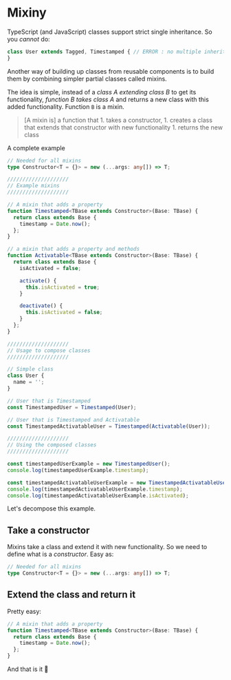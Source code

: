 # Mixiny

TypeScript \(and JavaScript\) classes support strict single inheritance. So you _cannot_ do:

```typescript
class User extends Tagged, Timestamped { // ERROR : no multiple inheritance
}
```

Another way of building up classes from reusable components is to build them by combining simpler partial classes called mixins.

The idea is simple, instead of a _class A extending class B_ to get its functionality, _function B takes class A_ and returns a new class with this added functionality. Function `B` is a mixin.

> \[A mixin is\] a function that 1. takes a constructor, 1. creates a class that extends that constructor with new functionality 1. returns the new class

A complete example

```typescript
// Needed for all mixins
type Constructor<T = {}> = new (...args: any[]) => T;

////////////////////
// Example mixins
////////////////////

// A mixin that adds a property
function Timestamped<TBase extends Constructor>(Base: TBase) {
  return class extends Base {
    timestamp = Date.now();
  };
}

// a mixin that adds a property and methods
function Activatable<TBase extends Constructor>(Base: TBase) {
  return class extends Base {
    isActivated = false;

    activate() {
      this.isActivated = true;
    }

    deactivate() {
      this.isActivated = false;
    }
  };
}

////////////////////
// Usage to compose classes
////////////////////

// Simple class
class User {
  name = '';
}

// User that is Timestamped
const TimestampedUser = Timestamped(User);

// User that is Timestamped and Activatable
const TimestampedActivatableUser = Timestamped(Activatable(User));

////////////////////
// Using the composed classes
////////////////////

const timestampedUserExample = new TimestampedUser();
console.log(timestampedUserExample.timestamp);

const timestampedActivatableUserExample = new TimestampedActivatableUser();
console.log(timestampedActivatableUserExample.timestamp);
console.log(timestampedActivatableUserExample.isActivated);
```

Let's decompose this example.

## Take a constructor

Mixins take a class and extend it with new functionality. So we need to define what is a _constructor_. Easy as:

```typescript
// Needed for all mixins
type Constructor<T = {}> = new (...args: any[]) => T;
```

## Extend the class and return it

Pretty easy:

```typescript
// A mixin that adds a property
function Timestamped<TBase extends Constructor>(Base: TBase) {
  return class extends Base {
    timestamp = Date.now();
  };
}
```

And that is it 🌹

